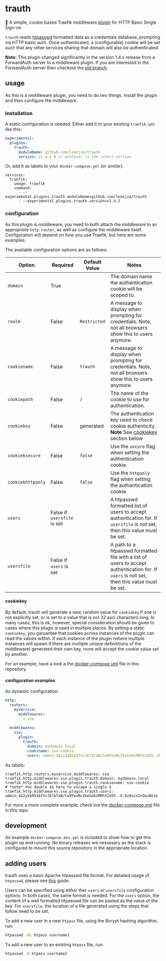 # trauth

🔑 A simple, cookie based Traefik middleware [plugin](https://plugins.traefik.io/plugins) for HTTP Basic Single Sign-on

`trauth` reads [htpasswd](https://httpd.apache.org/docs/2.4/programs/htpasswd.html) formatted data as a credentials database, prompting via HTTP basic auth. Once authenticated, a (configurable) cookie will be set such that any other services sharing that domain will also be authenticated.

**Note:** This plugin changed significantly in the version 1.4.x release from a ForwardAuth server to a middleware plugin. If you are interested in the ForwardAuth server then checkout the [old branch](https://github.com/leonjza/trauth/tree/old).

## usage

As this is a middleware plugin, you need to do two things. Install the plugin and then configure the middleware.

### installation

A static configuration is needed. Either add it to your existing `traefik.yml` like this:

```yml
experimental:
  plugins:
    trauth:
      moduleName: github.com/leonjza/trauth
      version: v1.4.2 # or whatever is the latest version
```

Or, add it as labels to your `docker-compose.yml` (or similar).

```text
services:
  traefik:
    image: traefik
    command:
      - --experimental.plugins.trauth.moduleName=github.com/leonjza/trauth
      - --experimental.plugins.trauth.version=v1.4.2
```

### configuration

As this plugin is middleware, you need to both attach the middleware to an appropriate `http.router`, as well as configure the middleware itself. Configuration will depend on how you use Traefik, but here are some examples.

The available configuration options are as follows:

| Option | Required | Default Value | Notes |
|--------|----------|---------------|-------|
| `domain` | True | | The domain name the authentication cookie will be scoped to. |
| `realm` | False | `Restricted` | A message to display when prompting for credentials. Note, not all browsers show this to users anymore.  |
| `cookiename` | False | `trauth` | A message to display when prompting for credentials. Note, not all browsers show this to users anymore. |
| `cookiepath` | False | `/` | The name of the cookie to use for authentication. |
| `cookiekey` | False | generated | The authentication key used to check cookie authenticity. **Note** See [cookiekey](#cookiekey) section below |
| `cookieksecure` | False | `false` | Use the `secure` flag when setting the authentication cookie. |
| `cookiekhttponly` | False | `false` | Use the `httponly` flag when setting the authentication cookie. |
| `users` | False if `usersfile` is set | | A htpasswd formatted list of users to accept authentication for. If `usersfile` is not set, then this value must be set. |
| `usersfile` | False if `users` is set | | A path to a htpasswd formatted file with a list of users to accept authentication for. If `users` is not set, then this value must be set. |

#### cookiekey

By default, trauth will generate a new, random value for `cookiekey` if one is not explicitly set, or is set to a value that is not 32 asci characters long. In many cases, this is ok, however, special consideration should be given to cases where this plugin is used in multiple places. By setting a static `cookiekey`, you garuantee that cookies across instances of the plugin can read the values within. If each instance of the plugin (where multiple instances will spawn if there are multiple unique definititions of the middleware) generated their own key, none will accept the cookie value set by another.

For an example, have a look a the [docker-compose.yml](docker-compose.yml) file in this repository.

#### configuration examples

As dynamic configuration:

```yml
http:
  routers:
    myservice:
      middlewares:
        - sso
    
  middlewares:
    sso:
      plugin:
        trauth:
          domain: mydomain.local
          cookiname: sso-cookie
          users: admin:$$2y$$05$$fVvJElbTaB/Cw9FevNc2keGo6sMRhY2e55..U.6zOsca3rQuuAU1e
```

As labels:

```text
traefik.http.routers.myservice.middlewares: sso
traefik.http.middlewares.sso.plugin.trauth.domain: mydomain.local
traefik.http.middlewares.sso.plugin.trauth.cookiename: sso-cookie
# *note* the double $$ here to escape a single $
traefik.http.middlewares.sso.plugin.trauth.users: admin:$$2y$$05$$fVvJElbTaB/Cw9FevNc2keGo6sMRhY2e55..U.6zOsca3rQuuAU1e
```

For more a more complete example, check out the [docker-compose.yml](docker-compose.yml) file in this repo.

## development

An example `docker-compose.dev.yml` is included to show how to get this plugin up and running. No binary releases are nessesary as the stack is configured to mount this source repository in the appropriate location.

## adding users

trauth uses a basic Apache htpasswd file format. For detailed usage of `htpasswd`, please see [this](https://httpd.apache.org/docs/2.4/programs/htpasswd.html) guide.

Users can be specified using either ther `users` or `usersfile` configuration options. In both cases, the same format is needed. For the `users` option, the content of a well formatted htpasswd file can be pasted as the value of the key. For `usersfile`, the location of a file generated using the steps that follow need to be set.

To add a new user in a new `htpass` file, using the Bcrypt hashing algorithm, run:

```bash
htpasswd -Bc htpass username1
```

To add a new user to an existing `htpass` file, run:

```bash
htpasswd -B htpass username2
```
